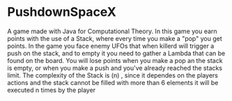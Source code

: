 # PushdownSpaceX
A game made with Java for Computational Theory. In this game you earn points with the use of a Stack, where every time you make a "pop" you get points. In the game you face enemy UFOs that when killerd will trigger a push on the stack, and to empty it you need to gather a Lambda that can be found on the board. You will lose points when you make a pop an the stack is empty, or when you make a push and you've already reached the stacks limit. The complexity of the Stack is (n) , since it dependes on the players actions and the stack cannot be filled with more than 6 elements it will be executed n times by the player
